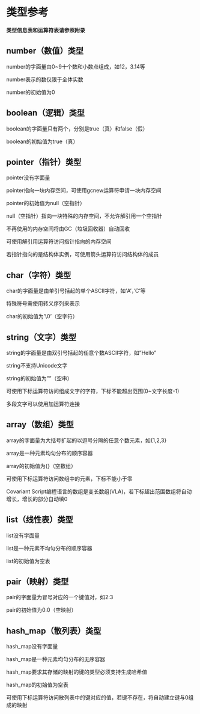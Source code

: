 # 类型参考

**类型信息表和运算符表请参照附录**

## number（数值）类型

number的字面量由0~9十个数和小数点组成，如12，3.14等

number表示的数仅限于全体实数

number的初始值为0

## boolean（逻辑）类型

boolean的字面量只有两个，分别是true（真）和false（假）

boolean的初始值为true（真）

## pointer（指针）类型

pointer没有字面量

pointer指向一块内存空间，可使用gcnew运算符申请一块内存空间

pointer的初始值为null（空指针）

null（空指针）指向一块特殊的内存空间，不允许解引用一个空指针

不再使用的内存空间将由GC（垃圾回收器）自动回收

可使用解引用运算符访问指针指向的内存空间

若指针指向的是结构体实例，可使用箭头运算符访问结构体的成员

## char（字符）类型

char的字面量是由单引号括起的单个ASCII字符，如’A’，’C’等

特殊符号需使用转义序列来表示

char的初始值为’\0’（空字符）

## string（文字）类型

string的字面量是由双引号括起的任意个数ASCII字符，如”Hello”

string不支持Unicode文字

string的初始值为””（空串）

可使用下标运算符访问组成文字的字符，下标不能超出范围\(0~文字长度-1\)

多段文字可以使用加运算符连接

## array（数组）类型

array的字面量为大括号扩起的以逗号分隔的任意个数元素，如{1,2,3}

array是一种元素均匀分布的顺序容器

array的初始值为{}（空数组）

可使用下标运算符访问数组中的元素，下标不能小于零

Covariant Script编程语言的数组是变长数组\(VLA\)，若下标超出范围数组将自动增长，增长的部分自动填0

## list（线性表）类型

list没有字面量

list是一种元素不均匀分布的顺序容器

list的初始值为空表

## pair（映射）类型

pair的字面量为冒号对应的一个键值对，如2:3

pair的初始值为0:0（空映射）

## hash\_map（散列表）类型

hash\_map没有字面量

hash\_map是一种元素均匀分布的无序容器

hash\_map要求其存储的映射的键的类型必须支持生成哈希值

hash\_map的初始值为空表

可使用下标运算符访问散列表中的键对应的值，若键不存在，将自动建立键与0组成的映射

